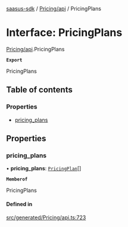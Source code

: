 [saasus-sdk](../README.md) / [Pricing/api](../modules/Pricing_api.md) / PricingPlans

# Interface: PricingPlans

[Pricing/api](../modules/Pricing_api.md).PricingPlans

**`Export`**

PricingPlans

## Table of contents

### Properties

- [pricing\_plans](Pricing_api.PricingPlans.md#pricing_plans)

## Properties

### pricing\_plans

• **pricing\_plans**: [`PricingPlan`](Pricing_api.PricingPlan.md)[]

**`Memberof`**

PricingPlans

#### Defined in

[src/generated/Pricing/api.ts:723](https://github.com/saasus-platform/saasus-sdk-javascript/blob/2c78b0a/src/generated/Pricing/api.ts#L723)
